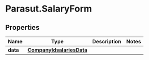 # Parasut.SalaryForm

## Properties
Name | Type | Description | Notes
------------ | ------------- | ------------- | -------------
**data** | [**CompanyIdsalariesData**](CompanyIdsalariesData.md) |  | 


